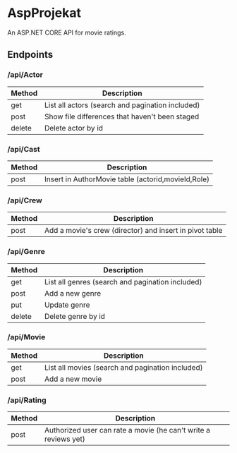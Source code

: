 # AspProjekat

An ASP.NET CORE API for movie ratings.

## Endpoints

### /api/Actor
| Method | Description |
| --- | --- |
| get | List all actors (search and pagination included) |
| post| Show file differences that haven't been staged |
| delete | Delete actor by id |

### /api/Cast
| Method | Description |
| --- | --- |
| post| Insert in AuthorMovie table (actorid,movieId,Role)|

### /api/Crew
| Method | Description |
| --- | --- |
| post| Add a movie's crew (director) and insert in pivot table |

### /api/Genre
| Method | Description |
| --- | --- |
| get | List all genres (search and pagination included) |
| post| Add a new genre |
| put  | Update genre|
| delete | Delete genre by id |

### /api/Movie
| Method | Description |
| --- | --- |
| get | List all movies (search and pagination included) |
| post| Add a new movie |

### /api/Rating
| Method | Description |
| --- | --- |
| post| Authorized user can rate a movie (he can't write a reviews yet)|

